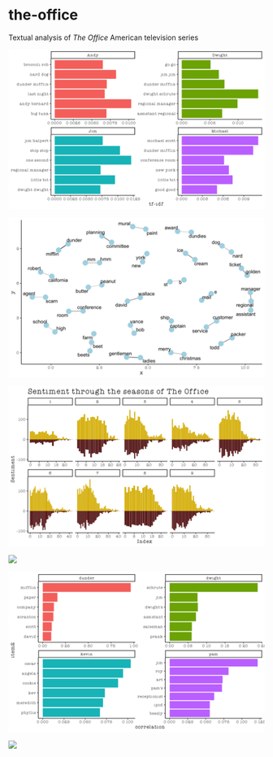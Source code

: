 # the-office

Textual analysis of *The Office* American television series

![](https://raw.githubusercontent.com/kkakey/the-office/master/plots/bigram-corr.png)

![](https://raw.githubusercontent.com/kkakey/the-office/master/plots/pair-corr.png)

![](https://raw.githubusercontent.com/kkakey/the-office/master/plots/seasons-sent1.png)

![](https://raw.githubusercontent.com/kkakey/the-office/master/plots/word-char-corr.png)

![](https://raw.githubusercontent.com/kkakey/the-office/master/plots/word-char-association.png)

![](https://raw.githubusercontent.com/kkakey/the-office/master/plots/j_p-wordcloud.png)
